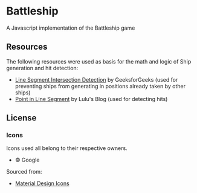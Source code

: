 # Battleship
A Javascript implementation of the Battleship game

## Resources
The following resources were used as basis for the math and logic of Ship generation and hit detection:
- [Line Segment Intersection Detection](https://www.geeksforgeeks.org/dsa/check-if-two-given-line-segments-intersect/) by GeeksforGeeks (used for preventing ships from generating in positions already taken by other ships)
- [Point in Line Segment](https://lucidar.me/en/mathematics/check-if-a-point-belongs-on-a-line-segment/) by Lulu's Blog  (used for detecting hits)

## License
### Icons
Icons used all belong to their respective owners.
- © Google

Sourced from:
- [Material Design Icons](https://pictogrammers.com/library/mdi/)
